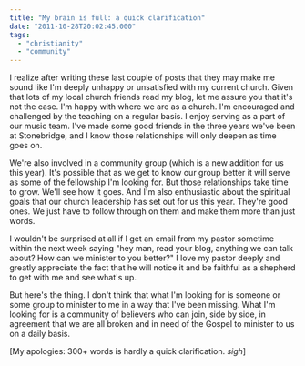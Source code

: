```yaml
---
title: "My brain is full: a quick clarification"
date: "2011-10-28T20:02:45.000"
tags: 
  - "christianity"
  - "community"
---
```


I realize after writing these last couple of posts that they may make me sound like I'm deeply unhappy or unsatisfied with my current church. Given that lots of my local church friends read my blog, let me assure you that it's not the case. I'm happy with where we are as a church. I'm encouraged and challenged by the teaching on a regular basis. I enjoy serving as a part of our music team. I've made some good friends in the three years we've been at Stonebridge, and I know those relationships will only deepen as time goes on.

We're also involved in a community group (which is a new addition for us this year). It's possible that as we get to know our group better it will serve as some of the fellowship I'm looking for. But those relationships take time to grow. We'll see how it goes. And I'm also enthusiastic about the spiritual goals that our church leadership has set out for us this year. They're good ones. We just have to follow through on them and make them more than just words.

I wouldn't be surprised at all if I get an email from my pastor sometime within the next week saying "hey man, read your blog, anything we can talk about? How can we minister to you better?" I love my pastor deeply and greatly appreciate the fact that he will notice it and be faithful as a shepherd to get with me and see what's up.

But here's the thing. I don't think that what I'm looking for is someone or some group to minister to me in a way that I've been missing. What I'm looking for is a community of believers who can join, side by side, in agreement that we are all broken and in need of the Gospel to minister to us on a daily basis.

\[My apologies: 300+ words is hardly a quick clarification. _sigh_\]
